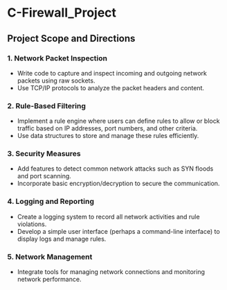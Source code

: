 ﻿# C-Firewall_Project

## Project Scope and Directions

### 1. Network Packet Inspection
- Write code to capture and inspect incoming and outgoing network 
packets using raw sockets.
- Use TCP/IP protocols to analyze the packet headers and content.

### 2. Rule-Based Filtering
- Implement a rule engine where users can define rules to allow or 
block traffic based on IP addresses, port numbers, and other criteria.
- Use data structures to store and manage these rules efficiently.

### 3. Security Measures
- Add features to detect common network attacks such as SYN floods
and port scanning.
- Incorporate basic encryption/decryption to secure the communication.

### 4. Logging and Reporting
- Create a logging system to record all network activities and 
rule violations.
- Develop a simple user interface (perhaps a command-line interface) 
to display logs and manage rules.

### 5. Network Management
- Integrate tools for managing network connections and monitoring 
network performance.
